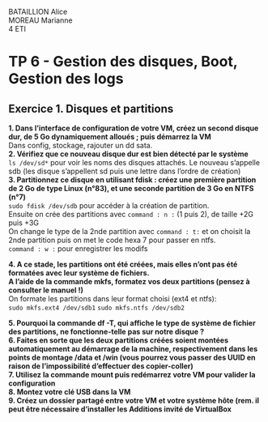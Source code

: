 BATAILLION Alice  
MOREAU Marianne  
4 ETI 

# TP 6 - Gestion des disques, Boot, Gestion des logs  

## Exercice 1. Disques et partitions  

**1. Dans l’interface de configuration de votre VM, créez un second disque dur, de 5 Go dynamiquement alloués ; puis démarrez la VM**  
	Dans config, stockage, rajouter un dd sata.  
**2. Vérifiez que ce nouveau disque dur est bien détecté par le système**  
`ls /dev/sd*` pour voir les noms des disques attachés. Le nouveau s’appelle sdb (les disque s’appellent sd puis une lettre dans l’ordre de création)  
**3. Partitionnez ce disque en utilisant fdisk : créez une première partition de 2 Go de type Linux (n°83), et une seconde partition de 3 Go en NTFS (n°7)**  
`sudo fdisk /dev/sdb` pour accéder  à la création de partition.  
Ensuite on crée des partitions avec `command : n :`  (1 puis 2), de taille +2G puis +3G  
On change le type de la 2nde partition avec `command : t:` et on choisit la 2nde partition puis on met le code hexa 7 pour passer en ntfs.  
`command : w :` pour enregistrer les modifs

**4. A ce stade, les partitions ont été créées, mais elles n’ont pas été formatées avec leur système de fichiers.**  
**A l’aide de la commande mkfs, formatez vos deux partitions (pensez à consulter le manuel !)**  
On formate les partitions dans leur format choisi (ext4 et ntfs):  
`sudo mkfs.ext4 /dev/sdb1`
`sudo mkfs.ntfs /dev/sdb2`  

**5. Pourquoi la commande df -T, qui affiche le type de système de fichier des partitions, ne fonctionne-telle pas sur notre disque ?**  
**6. Faites en sorte que les deux partitions créées soient montées automatiquement au démarrage de la machine, respectivement dans les points de montage /data et /win (vous pourrez vous passer des UUID en raison de l’impossibilité d’effectuer des copier-coller)**  
**7. Utilisez la commande mount puis redémarrez votre VM pour valider la configuration**  
**8. Montez votre clé USB dans la VM**  
**9. Créez un dossier partagé entre votre VM et votre système hôte (rem. il peut être nécessaire d’installer les Additions invité de VirtualBox**  

